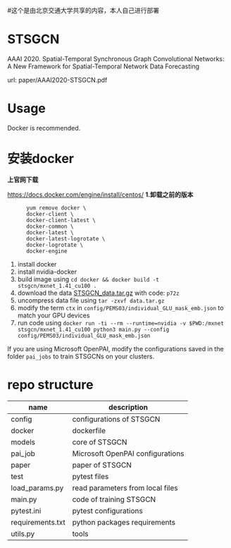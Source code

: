 #这个是由北京交通大学共享的内容，本人自己进行部署
# STSGCN
AAAI 2020. Spatial-Temporal Synchronous Graph Convolutional Networks: A New Framework for Spatial-Temporal Network Data Forecasting

url: paper/AAAI2020-STSGCN.pdf

# Usage

Docker is recommended.
# 安装docker
**上官网下载**

https://docs.docker.com/engine/install/centos/
**1.卸载之前的版本**
```
      yum remove docker \
      docker-client \
      docker-client-latest \
      docker-common \
      docker-latest \
      docker-latest-logrotate \
      docker-logrotate \
      docker-engine
  ```

1. install docker
2. install nvidia-docker
3. build image using `cd docker && docker build -t stsgcn/mxnet_1.41_cu100 .`
4. download the data [STSGCN_data.tar.gz](https://pan.baidu.com/s/1ZPIiOM__r1TRlmY4YGlolw) with code: `p72z`
5. uncompress data file using `tar -zxvf data.tar.gz`
6. modify the term `ctx` in `config/PEMS03/individual_GLU_mask_emb.json` to match your GPU devices
7. run code using `docker run -ti --rm --runtime=nvidia -v $PWD:/mxnet stsgcn/mxnet_1.41_cu100 python3 main.py --config config/PEMS03/individual_GLU_mask_emb.json`

If you are using Microsoft OpenPAI, modify the configurations saved in the folder `pai_jobs` to train STSGCNs on your clusters.

# repo structure
name|description
-|-
config|configurations of STSGCN
docker|dockerfile
models|core of STSGCN
pai_job|Microsoft OpenPAI configurations
paper|paper of STSGCN
test|pytest files
load_params.py|read parameters from local files
main.py|code of training STSGCN
pytest.ini|pytest configurations
requirements.txt|python packages requirements
utils.py|tools
